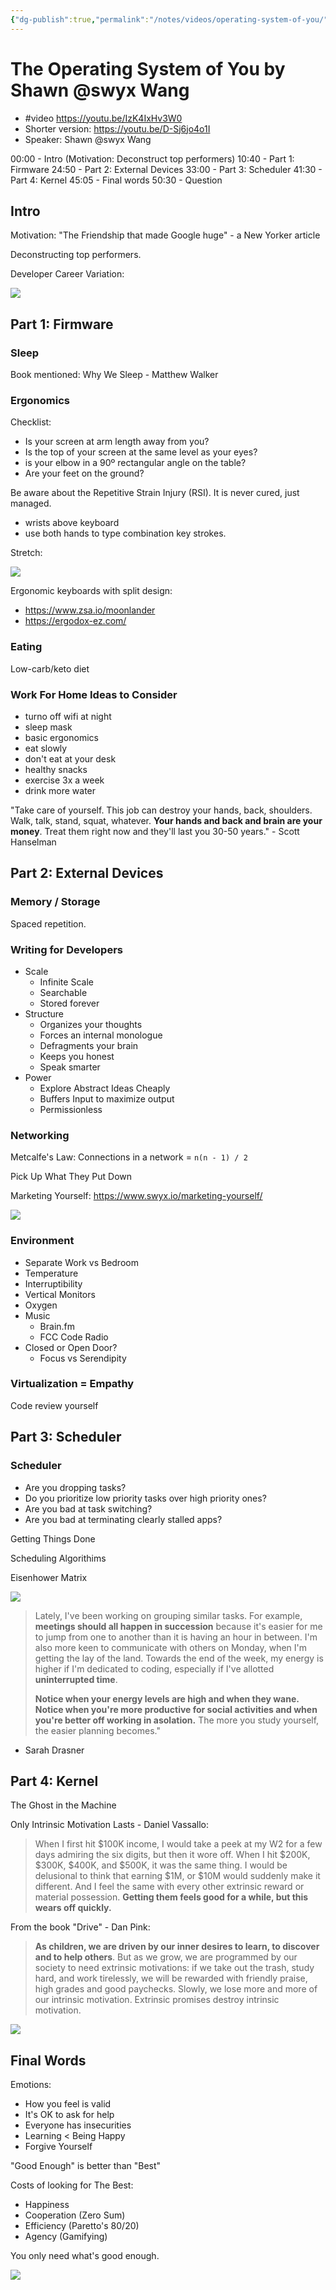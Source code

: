```yaml
---
{"dg-publish":true,"permalink":"/notes/videos/operating-system-of-you/","dgHomeLink":true,"dgPassFrontmatter":false,"dgShowBacklinks":true,"dgShowLocalGraph":true}
---
```


# The Operating System of You by Shawn @swyx Wang

- #video <https://youtu.be/IzK4IxHv3W0>
- Shorter version: <https://youtu.be/D-Sj6jo4o1I>
- Speaker: Shawn @swyx Wang

00:00 - Intro (Motivation: Deconstruct top performers)
10:40 - Part 1: Firmware
24:50 - Part 2: External Devices
33:00 - Part 3: Scheduler
41:30 - Part 4: Kernel
45:05 - Final words
50:30 - Question

## Intro

Motivation: "The Friendship that made Google huge" - a New Yorker article

Deconstructing top performers.

Developer Career Variation:

![](img/dev-career-variation.png)


## Part 1: Firmware

### Sleep

Book mentioned: Why We Sleep - Matthew Walker


### Ergonomics

Checklist:

- Is your screen at arm length away from you?
- Is the top of your screen at the same level as your eyes?
- is your elbow in a 90º rectangular angle on the table?
- Are your feet on the ground?

Be aware about the Repetitive Strain Injury (RSI). It is never cured, just managed.

- wrists above keyboard
- use both hands to type combination key strokes.

Stretch:

![](img/stretch.png)


Ergonomic keyboards with split design:

- <https://www.zsa.io/moonlander>
- <https://ergodox-ez.com/>

### Eating

Low-carb/keto diet

### Work For Home Ideas to Consider

- turno off wifi at night
- sleep mask
- basic ergonomics
- eat slowly
- don't eat at your desk
- healthy snacks
- exercise 3x a week
- drink more water

"Take care of yourself. This job can destroy your hands, back, shoulders. Walk, talk, stand, squat, whatever. **Your hands and back and brain are your money**. Treat them right now and they'll last you 30-50 years." - Scott Hanselman


## Part 2: External Devices

### Memory / Storage

Spaced repetition.


### Writing for Developers

- Scale
    - Infinite Scale
    - Searchable
    - Stored forever
- Structure
    - Organizes your thoughts
    - Forces an internal monologue
    - Defragments your brain
    - Keeps you honest
    - Speak smarter
- Power
    - Explore Abstract Ideas Cheaply
    - Buffers Input to maximize output
    - Permissionless

### Networking

Metcalfe's Law: Connections in a network = `n(n - 1) / 2`

Pick Up What They Put Down

Marketing Yourself: <https://www.swyx.io/marketing-yourself/>

![](img/marketing-yourself.png)

### Environment

- Separate Work vs Bedroom
- Temperature
- Interruptibility
- Vertical Monitors
- Oxygen
- Music
    - Brain.fm
    - FCC Code Radio
- Closed or Open Door?
    - Focus vs Serendipity

### Virtualization = Empathy

Code review yourself


## Part 3: Scheduler

### Scheduler

- Are you dropping tasks?
- Do you prioritize low priority tasks over high priority ones?
- Are you bad at task switching?
- Are you bad at terminating clearly stalled apps?

Getting Things Done

Scheduling Algorithims

Eisenhower Matrix

![](img/eisenhower-decision-matrix.png)


> Lately, I've been working on grouping similar tasks. For example, **meetings should all happen in succession** because it's easier for me to jump from one to another than it is having an hour in between. I'm also more keen to communicate with others on Monday, when I'm getting the lay of the land. Towards the end of the week, my energy is higher if I'm dedicated to coding, especially if I've allotted **uninterrupted time**.
> 
> **Notice when your energy levels are high and when they wane. Notice when you're more productive for social activities and when you're better off working in asolation.** The more you study yourself, the easier planning becomes."

- Sarah Drasner


## Part 4: Kernel

The Ghost in the Machine

Only Intrinsic Motivation Lasts - Daniel Vassallo:

> When I first hit $100K income, I would take a peek at my W2 for a few days admiring the six digits, but then it wore off. When I hit $200K, $300K, $400K, and $500K, it was the same thing. I would be delusional to think that earning $1M, or $10M would suddenly make it different. And I feel the same with every other extrinsic reward or material possession. **Getting them feels good for a while, but this wears off quickly.**


From the book "Drive" - Dan Pink:

> **As children, we are driven by our inner desires to learn, to discover and to help others**. But as we grow, we are programmed by our society to need extrinsic motivations: if we take out the trash, study hard, and work tirelessly, we will be rewarded with friendly praise, high grades and good paychecks. Slowly, we lose more and more of our intrinsic motivation. Extrinsic promises destroy intrinsic motivation.


![](img/ikigai.jpg)


## Final Words

Emotions:

- How you feel is valid
- It's OK to ask for help
- Everyone has insecurities
- Learning < Being Happy
- Forgive Yourself


"Good Enough" is better than "Best"

Costs of looking for The Best:

- Happiness
- Cooperation (Zero Sum)
- Efficiency (Paretto's 80/20)
- Agency (Gamifying)

You only need what's good enough.

![](img/emotional-journey.jpg)
